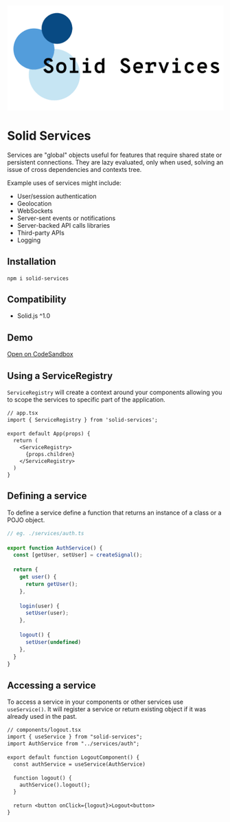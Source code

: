 <p align="center">
  <img src="https://raw.githubusercontent.com/exelord/solid-services/main/logo.png" alt="Solid Services logo" />
</p>

# Solid Services

Services are "global" objects useful for features that require shared state or persistent connections. They are lazy evaluated, only when used, solving an issue of cross dependencies and contexts tree.

Example uses of services might include:

- User/session authentication
- Geolocation
- WebSockets
- Server-sent events or notifications
- Server-backed API calls libraries
- Third-party APIs
- Logging

## Installation

```
npm i solid-services
```

## Compatibility

- Solid.js ^1.0

## Demo

[Open on CodeSandbox](https://codesandbox.io/s/solid-services-uqlnw)

## Using a ServiceRegistry

`ServiceRegistry` will create a context around your components allowing you to scope the services to specific part of the application.

```tsx
// app.tsx
import { ServiceRegistry } from 'solid-services';

export default App(props) {
  return (
    <ServiceRegistry>
      {props.children}
    </ServiceRegistry>
  )
}
```

## Defining a service

To define a service define a function that returns an instance of a class or a POJO object.

```ts
// eg. ./services/auth.ts

export function AuthService() {
  const [getUser, setUser] = createSignal();

  return {
    get user() {
      return getUser();
    },

    login(user) {
      setUser(user);
    },

    logout() {
      setUser(undefined)
    },
  }
}
```

## Accessing a service

To access a service in your components or other services use `useService()`. It will register a service or return existing object if it was already used in the past.

```tsx
// components/logout.tsx
import { useService } from "solid-services";
import AuthService from "../services/auth";

export default function LogoutComponent() {
  const authService = useService(AuthService)
  
  function logout() {
    authService().logout();  
  }
  
  return <button onClick={logout}>Logout<button>
}
```
